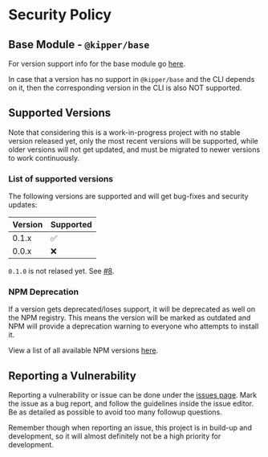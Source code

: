 # Security Policy

## Base Module - `@kipper/base`

For version support info for the base module go [here](https://github.com/Luna-Klatzer/Kipper/security/policy).

In case that a version has no support in `@kipper/base` and the CLI depends on it, then the corresponding version in the CLI is also NOT supported.

## Supported Versions

Note that considering this is a work-in-progress project with no stable version released yet,
only the most recent versions will be supported, while older versions will not get updated,
and must be migrated to newer versions to work continuously.

### List of supported versions

The following versions are supported and will get bug-fixes and security updates:

| Version  | Supported          |
| -------- | ------------------ |
| 0.1.x    | :white_check_mark: |
| 0.0.x    | :x:                |

`0.1.0` is not relased yet. See [#8](https://github.com/Luna-Klatzer/Kipper-CLI/issues/8).

### NPM Deprecation

If a version gets deprecated/loses support, it will be deprecated as well on the NPM registry. 
This means the version will be marked as outdated and NPM will provide a deprecation warning to everyone who attempts to install it.

View a list of all available NPM versions [here](https://www.npmjs.com/package/@kipper/base/).

## Reporting a Vulnerability

Reporting a vulnerability or issue can be done under the [issues page](https://github.com/Luna-Klatzer/Kipper-CLI/issues/new/choose). 
Mark the issue as a bug report, and follow the guidelines inside the issue editor. Be as detailed as possible to avoid too many
followup questions.

Remember though when reporting an issue, this project is in build-up and development, so it will almost definitely not be a high priority for development.
